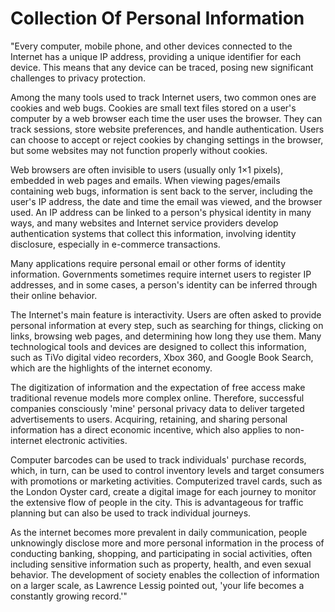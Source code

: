 # Collection Of Personal Information

"Every computer, mobile phone, and other devices connected to the Internet has a unique IP address, providing a unique identifier for each device. This means that any device can be traced, posing new significant challenges to privacy protection.

Among the many tools used to track Internet users, two common ones are cookies and web bugs. Cookies are small text files stored on a user's computer by a web browser each time the user uses the browser. They can track sessions, store website preferences, and handle authentication. Users can choose to accept or reject cookies by changing settings in the browser, but some websites may not function properly without cookies.

Web browsers are often invisible to users (usually only 1×1 pixels), embedded in web pages and emails. When viewing pages/emails containing web bugs, information is sent back to the server, including the user's IP address, the date and time the email was viewed, and the browser used. An IP address can be linked to a person's physical identity in many ways, and many websites and Internet service providers develop authentication systems that collect this information, involving identity disclosure, especially in e-commerce transactions.

Many applications require personal email or other forms of identity information. Governments sometimes require internet users to register IP addresses, and in some cases, a person's identity can be inferred through their online behavior.

The Internet's main feature is interactivity. Users are often asked to provide personal information at every step, such as searching for things, clicking on links, browsing web pages, and determining how long they use them. Many technological tools and devices are designed to collect this information, such as TiVo digital video recorders, Xbox 360, and Google Book Search, which are the highlights of the internet economy.

The digitization of information and the expectation of free access make traditional revenue models more complex online. Therefore, successful companies consciously 'mine' personal privacy data to deliver targeted advertisements to users. Acquiring, retaining, and sharing personal information has a direct economic incentive, which also applies to non-internet electronic activities.

Computer barcodes can be used to track individuals' purchase records, which, in turn, can be used to control inventory levels and target consumers with promotions or marketing activities. Computerized travel cards, such as the London Oyster card, create a digital image for each journey to monitor the extensive flow of people in the city. This is advantageous for traffic planning but can also be used to track individual journeys.

As the internet becomes more prevalent in daily communication, people unknowingly disclose more and more personal information in the process of conducting banking, shopping, and participating in social activities, often including sensitive information such as property, health, and even sexual behavior. The development of society enables the collection of information on a larger scale, as Lawrence Lessig pointed out, 'your life becomes a constantly growing record.'"
